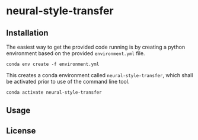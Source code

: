 # neural-style-transfer

## Installation
The easiest way to get the provided code running is by creating a python environment based on the provided 
`environment.yml` file.

```
conda env create -f environment.yml
```

This creates a conda environment called `neural-style-transfer`, which shall be activated prior to use of the command 
line tool.

```
conda activate neural-style-transfer
```

## Usage

## License